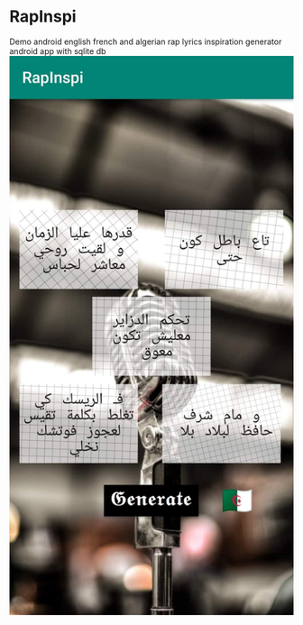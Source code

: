 # RapInspi
Demo android english french and algerian rap lyrics inspiration generator android app with sqlite db 
![alt text](https://raw.githubusercontent.com/aminetoktokmessai/RapInspi/master/received_596406237759094.jpeg)
